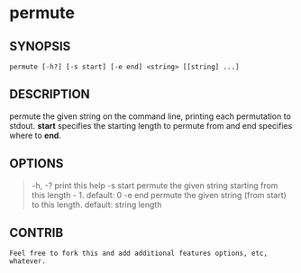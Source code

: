 # permute

## SYNOPSIS

```
permute [-h?] [-s start] [-e end] <string> [[string] ...]
```

## DESCRIPTION

permute the given string on the command line, printing each permutation
to stdout. **start** specifies the starting length to permute from and end
specifies where to **end**.

## OPTIONS

>-h, -?    print this help
>-s start  permute the given string starting from this length - 1.
>          default: 0
>-e end    permute the given string (from start) to this length.
>          default: string length

## CONTRIB

    Feel free to fork this and add additional features options, etc, whatever.

